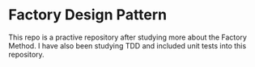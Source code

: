 # Factory Design Pattern
This repo is a practive repository after studying more about the Factory Method. I have also been studying TDD and included unit tests into this repository.
